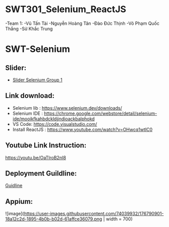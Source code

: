 # SWT301_Selenium_ReactJS
-Team 1:
-Vũ Tấn Tài
-Nguyễn Hoàng Tân
-Đào Đức Thịnh
-Võ Phạm Quốc Thắng
-Sử Khắc Trung
# SWT-Selenium
 ## Slider:
 * [Slider Selenium Group 1](https://docs.google.com/presentation/d/1t03Fdauw1MdOrBzEOjhZJ4mSAaJDDr1M/edit?usp=sharing&ouid=110713793306141362965&rtpof=true&sd=true)
 ## Link download:
   - Selenium lib : https://www.selenium.dev/downloads/
   - Selenium IDE : https://chrome.google.com/webstore/detail/selenium-ide/mooikfkahbdckldjjndioackbalphokd
   - VS Code: https://code.visualstudio.com/
   - Install ReactJS : https://www.youtube.com/watch?v=OHwcq1wtIC0
   
 ## Youtube Link Instruction:
 https://youtu.be/OaTlroB2nI8
 ## Deployment Guildline:
 [Guidline](https://docs.google.com/document/d/1LHZndzK2ZC1wJNcmKcnHZuuSiB-YHIMGS55eDljX3nI/edit?fbclid=IwAR3w4DctK2twquyidAXloVv_J8ZQxTmmcmgWgDR5UUpX9TIuWv-xXvJf3P8)
 ## Appium: 
 
![image](https://user-images.githubusercontent.com/74039932/176790901-18a12c2d-1895-4b0b-b02d-61affce36079.png | width = 700)
